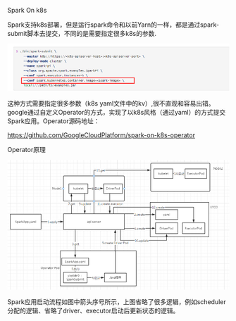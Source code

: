 

Spark On k8s



Spark支持k8s部署，但是运行spark命令和以前Yarn的一样，都是通过spark-submit脚本去提交，不同的是需要指定很多k8s的参数.

![image-20220213222756906](SparkOnK8s/image-20220213222756906.png)

这种方式需要指定很多参数（k8s yaml文件中的kv）,很不直观和容易出错。google通过自定义Operator的方式，实现了以k8s风格（通过yaml）的方式提交Spark应用。Operator源码地址：

https://github.com/GoogleCloudPlatform/spark-on-k8s-operator





Operator原理

![image-20220213231753054](SparkOnK8s/image-20220213231753054.png)

Spark应用启动流程如图中箭头序号所示，上图省略了很多逻辑，例如scheduler分配的逻辑、省略了driver、executor启动后更新状态的逻辑。









